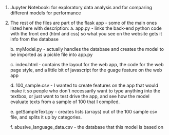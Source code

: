 
1. Jupyter Notebook: for exploratory data analysis and for comparing different models for performance
2. The rest of the files are part of the flask app - some of the main ones listed here with description:
    a. app.py - links the back-end python code with the front end (html and css) so what you see on the website gets it info from the database
    
    
    b. myModel.py - actually handles the database and creates the model to be imported as a pickle file into app.py
    
    
    c. index.html - contains the layout for the web app, the code for the web page style, and a little bit of javascript for the guage feature on the web app
    
    
    d. 100_sample.csv - I wanted to create features on the app that would make it so people who don't necessarily want to type anything into the textbox, or just want to test drive the app, and see how the model evaluate texts from a sample of 100 that I compiled. 
    
    
    e. getSampleText.py - creates lists (arrays) out of the 100 sample csv file, and splits it up by categories.
    
    
    f. abusive_language_data.csv - the database that this model is based on
    
